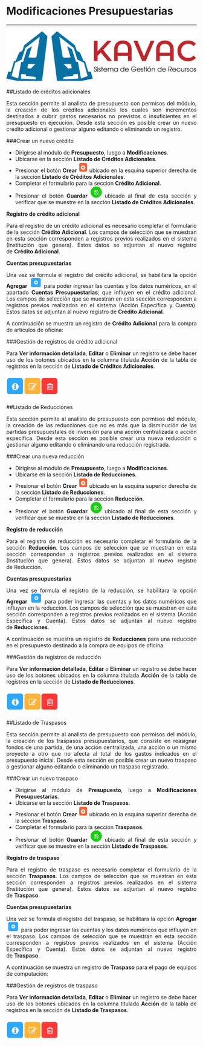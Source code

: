 # Modificaciones Presupuestarias 
********************************
<div style="text-align: justify;">

![Screenshot](img/logokavac.png#imagen)


##Listado de créditos adicionales

Esta sección permite al analista de presupuesto con permisos del módulo, la creación de los créditos adicionales los cuales son incrementos destinados a cubrir gastos necesarios no previstos o insuficientes en el presupuesto en ejecución. Desde esta sección es posible crear un nuevo crédito adicional o gestionar alguno editando o eliminando un registro.

###Crear un nuevo crédito 

-	Dirigirse al módulo de **Presupuesto**, luego a **Modificaciones**.
-	Ubicarse en la sección **Listado de Créditos Adicionales**.
-	Presionar el botón **Crear** ![Screenshot](img/create.png#imagen) ubicado en la esquina superior derecha de la sección **Listado de Créditos Adicionales**. 
-	Completar el formulario para la sección **Crédito Adicional**.
-	Presionar el botón **Guardar** ![Screenshot](img/save.png#imagen) ubicado al final de esta sección y verificar que se muestre en la sección **Listado de Créditos Adicionales**.

**Registro de crédito adicional**

Para el registro de un crédito adicional es necesario completar el formulario de la sección **Crédito Adicional**. Los campos de selección que se muestran en esta sección corresponden a registros previos realizados en el sistema (Institución que genera). Estos datos se adjuntan al nuevo registro de **Crédito Adicional**.

**Cuentas presupuestarias**

Una vez se formula el registro del crédito adicional, se habilitara la opción **Agregar** ![Screenshot](img/add.png#imagen) para poder ingresar las cuentas y los datos numéricos, en el apartado **Cuentas Presupuestarias**; que influyen en el crédito adicional. Los campos de selección que se muestran en esta sección corresponden a registros previos realizados en el sistema (Acción Específica y Cuenta). Estos datos se adjuntan al nuevo registro de **Crédito Adicional**.

A continuación se muestra un registro de **Crédito Adicional** para la compra de artículos de oficina:

###Gestión de registros de crédito adicional

Para **Ver información detallada**, **Editar** o **Eliminar** un registro se debe hacer uso de los botones ubicados en la columna titulada **Acción** de la tabla de registros en la sección de **Listado de Créditos Adicionales**.

![Screenshot](img/manage.png#imagen)

##Listado de Reducciones

Esta sección permite al analista de presupuesto con permisos del módulo, la creación de las reducciones que no es más que la disminución de las partidas presupuestales de inversión para una acción centralizada o acción específica. Desde esta sección es posible crear una nueva reducción o gestionar alguno editando o eliminando una reducción registrada.

###Crear una nueva reducción

-	Dirigirse al módulo de **Presupuesto**, luego a **Modificaciones**.
-	Ubicarse en la sección **Listado de Reducciones**.
-	Presionar el botón **Crear** ![Screenshot](img/create.png#imagen) ubicado en la esquina superior derecha de la sección **Listado de Reducciones**. 
-	Completar el formulario para la sección **Reducción**. 
-	Presionar el botón **Guardar** ![Screenshot](img/save.png#imagen) ubicado al final de esta sección y verificar que se muestre en la sección **Listado de Reducciones**.

**Registro de reducción**

Para el registro de reducción es necesario completar el formulario de la sección **Reducción**. Los campos de selección que se muestran en esta sección corresponden a registros previos realizados en el sistema (Institución que genera). Estos datos se adjuntan al nuevo registro de Reducción.  

**Cuentas presupuestarias**

Una vez se formula el registro de la reducción, se habilitara la opción **Agregar** ![Screenshot](img/add.png#imagen) para poder ingresar las cuentas y los datos numéricos que influyen en la reducción. Los campos de selección que se muestran en esta sección corresponden a registros previos realizados en el sistema (Acción Específica y Cuenta). Estos datos se adjuntan al nuevo registro de **Reducciones**.

A continuación se muestra un registro de **Reducciones** para una reducción en el presupuesto destinado a la compra de equipos de oficina.

###Gestión de registros de reducción

Para **Ver información detallada**, **Editar** o **Eliminar** un registro se debe hacer uso de los botones ubicados en la columna titulada **Acción** de la tabla de registros en la sección de **Listado de Reducciones**.

![Screenshot](img/manage.png#imagen)

##Listado de Traspasos

Esta sección permite al analista de presupuesto con permisos del módulo, la creación de los traspasos presupuestarios, que consiste en reasignar fondos de una partida, de una acción centralizada, una acción o  un mismo proyecto  a otro que no afecta al total de los gastos indicados en el presupuesto inicial. Desde esta sección es posible crear un nuevo traspaso o gestionar alguno editando o eliminando un traspaso registrado.


###Crear un nuevo traspaso

-	Dirigirse al módulo de **Presupuesto**, luego a **Modificaciones Presupuestarias**.
-	Ubicarse en la sección **Listado de Traspasos**.
-	Presionar el botón **Crear** ![Screenshot](img/create.png#imagen) ubicado en la esquina superior derecha de la sección **Traspaso**. 
-	Completar el formulario para la sección **Traspasos**. 
-	Presionar el botón **Guardar** ![Screenshot](img/save.png#imagen) ubicado al final de esta sección y verificar que se muestre en la sección **Listado de Traspasos**.

**Registro de traspaso**

Para el registro de traspaso es necesario completar el formulario de la sección **Traspasos**. Los campos de selección que se muestran en esta sección corresponden a registros previos realizados en el sistema (Institución que genera). Estos datos se adjuntan al nuevo registro de **Traspaso**.

**Cuentas presupuestarias**

Una vez se formula el registro del traspaso, se habilitara la opción **Agregar** ![Screenshot](img/add.png#imagen) para poder ingresar las cuentas y los datos numéricos que influyen en el traspaso. Los campos de selección que se muestran en esta sección corresponden a registros previos realizados en el sistema (Acción Específica y Cuenta). Estos datos se adjuntan al nuevo registro de **Traspaso**.

A continuación se muestra un registro de **Traspaso** para el pago de equipos de computación:

###Gestión de registros de traspaso

Para **Ver información detallada**, **Editar** o **Eliminar** un registro se debe hacer uso de los botones ubicados en la columna titulada **Acción** de la tabla de registros en la sección de **Listado de Traspasos**.

![Screenshot](img/manage.png#imagen)


</div>























   